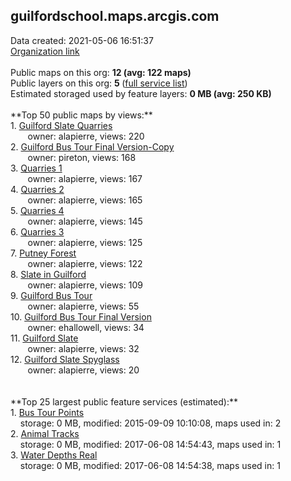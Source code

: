 <h2>guilfordschool.maps.arcgis.com</h2> Data created: 2021-05-06 16:51:37 <br /><a target='new' href='https://guilfordschool.maps.arcgis.com'>Organization link</a><br /><br />Public maps on this org: <b>12 (avg: 122 maps)</b><br />Public layers on this org: <b>5 </b>(<a target='new' href='https://services.arcgis.com/tcBvAlkLsoYMKoDh/ArcGIS/rest/services'>full service list</a>)<br />Estimated storaged used by feature layers: <b>0 MB (avg: 250 KB)</b><br /><br />**Top 50 public maps by views:**<br />  1. <a target='new' href='https://www.arcgis.com/home/item.html?id=600388a004d348e3b2f6d956401f3350'>Guilford Slate Quarries</a> <br />  &nbsp;&nbsp;&nbsp;&nbsp; &nbsp;&nbsp;owner: alapierre, views: 220<br />  2. <a target='new' href='https://www.arcgis.com/home/item.html?id=e6e5c978fc4f45f28c88dde1ab8d322d'>Guilford Bus Tour Final Version-Copy</a> <br />  &nbsp;&nbsp;&nbsp;&nbsp; &nbsp;&nbsp;owner: pireton, views: 168<br />  3. <a target='new' href='https://www.arcgis.com/home/item.html?id=56aacf62866d45f99dbe59f89de0b5b5'>Quarries 1</a> <br />  &nbsp;&nbsp;&nbsp;&nbsp; &nbsp;&nbsp;owner: alapierre, views: 167<br />  4. <a target='new' href='https://www.arcgis.com/home/item.html?id=5add774f5096476e857aec34e03c2f50'>Quarries 2</a> <br />  &nbsp;&nbsp;&nbsp;&nbsp; &nbsp;&nbsp;owner: alapierre, views: 165<br />  5. <a target='new' href='https://www.arcgis.com/home/item.html?id=738e7a4b1980440e915086a4a4ca434d'>Quarries 4</a> <br />  &nbsp;&nbsp;&nbsp;&nbsp; &nbsp;&nbsp;owner: alapierre, views: 145<br />  6. <a target='new' href='https://www.arcgis.com/home/item.html?id=0fdfb017f92a47d89b3f1a606a6093a3'>Quarries 3</a> <br />  &nbsp;&nbsp;&nbsp;&nbsp; &nbsp;&nbsp;owner: alapierre, views: 125<br />  7. <a target='new' href='https://www.arcgis.com/home/item.html?id=48ad7c82868841669de04d6a3d735f38'>Putney Forest</a> <br />  &nbsp;&nbsp;&nbsp;&nbsp; &nbsp;&nbsp;owner: alapierre, views: 122<br />  8. <a target='new' href='https://www.arcgis.com/home/item.html?id=f1f02cbfd69e41d7929ae620ea3ab5a9'>Slate in Guilford</a> <br />  &nbsp;&nbsp;&nbsp;&nbsp; &nbsp;&nbsp;owner: alapierre, views: 109<br />  9. <a target='new' href='https://www.arcgis.com/home/item.html?id=00fd8a3f333349d8bdb32dbf87ae4038'>Guilford Bus Tour</a> <br />  &nbsp;&nbsp;&nbsp;&nbsp; &nbsp;&nbsp;owner: alapierre, views: 55<br />  10. <a target='new' href='https://www.arcgis.com/home/item.html?id=7962f8c2e3e34094912cb811e8434455'>Guilford Bus Tour Final Version</a> <br />  &nbsp;&nbsp;&nbsp;&nbsp; &nbsp;&nbsp;owner: ehallowell, views: 34<br />  11. <a target='new' href='https://www.arcgis.com/home/item.html?id=4e61e7ce5f8e416ab197252b9e4566ea'>Guilford Slate</a> <br />  &nbsp;&nbsp;&nbsp;&nbsp; &nbsp;&nbsp;owner: alapierre, views: 32<br />  12. <a target='new' href='https://www.arcgis.com/home/item.html?id=e1c48003bc684b3280ad0ff836f0f1dc'>Guilford Slate Spyglass</a> <br />  &nbsp;&nbsp;&nbsp;&nbsp; &nbsp;&nbsp;owner: alapierre, views: 20<br /><br /><br />**Top 25 largest public feature services (estimated):**<br /> 1. <a target='new' href='https://www.arcgis.com/home/item.html?id=2a7f400d186045759a64d2007808e9cb'>Bus Tour Points</a><br /> &nbsp;&nbsp;&nbsp;&nbsp;storage: 0 MB, modified: 2015-09-09 10:10:08, maps used in: 2<br /> 2. <a target='new' href='https://www.arcgis.com/home/item.html?id=f01fef76daca4a4caec19a76035cd998'>Animal Tracks</a><br /> &nbsp;&nbsp;&nbsp;&nbsp;storage: 0 MB, modified: 2017-06-08 14:54:43, maps used in: 1<br /> 3. <a target='new' href='https://www.arcgis.com/home/item.html?id=c7beea9dcbde4911995ff956b044cfbf'>Water Depths Real</a><br /> &nbsp;&nbsp;&nbsp;&nbsp;storage: 0 MB, modified: 2017-06-08 14:54:38, maps used in: 1<br />